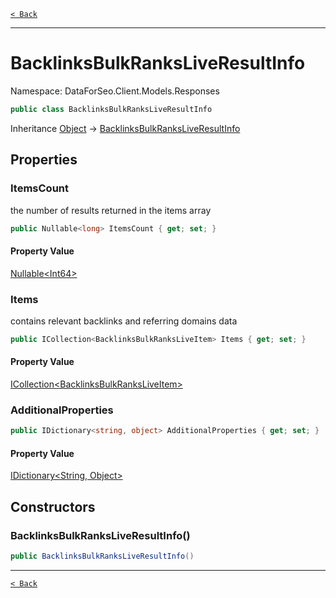 [`< Back`](./)

---

# BacklinksBulkRanksLiveResultInfo

Namespace: DataForSeo.Client.Models.Responses

```csharp
public class BacklinksBulkRanksLiveResultInfo
```

Inheritance [Object](https://docs.microsoft.com/en-us/dotnet/api/system.object) → [BacklinksBulkRanksLiveResultInfo](./dataforseo.client.models.responses.backlinksbulkranksliveresultinfo)

## Properties

### **ItemsCount**

the number of results returned in the items array

```csharp
public Nullable<long> ItemsCount { get; set; }
```

#### Property Value

[Nullable&lt;Int64&gt;](https://docs.microsoft.com/en-us/dotnet/api/system.nullable-1)<br>

### **Items**

contains relevant backlinks and referring domains data

```csharp
public ICollection<BacklinksBulkRanksLiveItem> Items { get; set; }
```

#### Property Value

[ICollection&lt;BacklinksBulkRanksLiveItem&gt;](./dataforseo.client.models.backlinksbulkranksliveitem)<br>

### **AdditionalProperties**

```csharp
public IDictionary<string, object> AdditionalProperties { get; set; }
```

#### Property Value

[IDictionary&lt;String, Object&gt;](https://docs.microsoft.com/en-us/dotnet/api/system.collections.generic.idictionary-2)<br>

## Constructors

### **BacklinksBulkRanksLiveResultInfo()**

```csharp
public BacklinksBulkRanksLiveResultInfo()
```

---

[`< Back`](./)
